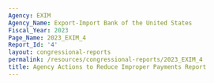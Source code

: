 ```yaml
---
Agency: EXIM
Agency_Name: Export-Import Bank of the United States
Fiscal_Year: 2023
Page_Name: 2023_EXIM_4
Report_Id: '4'
layout: congressional-reports
permalink: /resources/congressional-reports/2023_EXIM_4
title: Agency Actions to Reduce Improper Payments Report
---
```

